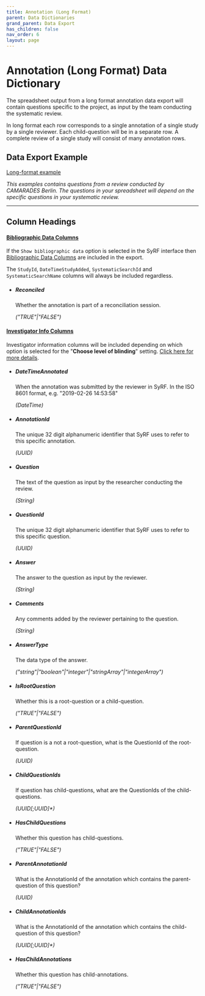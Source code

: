 ```yaml
---
title: Annotation (Long Format)
parent: Data Dictionaries
grand_parent: Data Export
has_children: false
nav_order: 6
layout: page
---
```


# Annotation (Long Format) Data Dictionary

The spreadsheet output from a long format annotation data export will contain questions specific to the project, as input by the team conducting the systematic review.

In long format each row corresponds to a single annotation of a single study by a single reviewer. Each child-question will be in a separate row. A complete review of a single study will consist of many annotation rows.

## Data Export Example

[Long-format example](./spreadsheet_templates/annotation_data-extraction-stage_study-level_long-format_example.csv)

_This examples contains questions from a review conducted by CAMARADES Berlin. The questions in your spreadsheet will depend on the specific questions in your systematic review._

---

## Column Headings

#### [Bibliographic Data Columns](../data-dictionary/bibliographic.html)

If the `Show bibliographic data` option is selected in the SyRF interface then [Bibliographic Data Columns](../data-dictionary/bibliographic.html) are included in the export.

The `StudyId`, `DateTimeStudyAdded`, `SystematicSearchId` and `SystematicSearchName` columns will always be included regardless.

- ##### **Reconciled**
  Whether the annotation is part of a reconciliation session.

  _("TRUE"\|"FALSE")_

#### [Investigator Info Columns](../data-dictionary/investigator-info.html)

Investigator information columns will be included depending on which option is selected for the "**Choose level of blinding**" setting. [Click here for more details](../data-dictionary/investigator-info.html).

- ##### **DateTimeAnnotated**
  When the annotation was submitted by the reviewer in SyRF. In the ISO 8601 format, e.g. "2019-02-26 14:53:58"

  _(DateTime)_

- ##### **AnnotationId**

  The unique 32 digit alphanumeric identifier that SyRF uses to refer to this specific annotation.

  _(UUID)_

- ##### **Question**

  The text of the question as input by the researcher conducting the review.

  _(String)_

- ##### **QuestionId**

  The unique 32 digit alphanumeric identifier that SyRF uses to refer to this specific question.

  _(UUID)_

- ##### **Answer**

  The answer to the question as input by the reviewer.

  _(String)_

- ##### **Comments**

    Any comments added by the reviewer pertaining to the question.

  _(String)_

- ##### **AnswerType**

  The data type of the answer.

  _("string"\|"boolean"\|"integer"\|"stringArray"\|"integerArray")_

- ##### **IsRootQuestion**

  Whether this is a root-question or a child-question.

  _("TRUE"\|"FALSE")_

- ##### **ParentQuestionId**

  If question is a not a root-question, what is the QuestionId of the root-question.

  _(UUID)_

- ##### **ChildQuestionIds**

  If question has child-questions, what are the QuestionIds of the child-questions.

  _(UUID\[;UUID\]\*)_

- ##### **HasChildQuestions**

  Whether this question has child-questions.

  _("TRUE"\|"FALSE")_

- ##### **ParentAnnotationId**

  What is the AnnotationId of the annotation which contains the parent-question of this question?

  _(UUID)_

- ##### **ChildAnnotationIds**

  What is the AnnotationId of the annotation which contains the child-question of this question?

  _(UUID\[;UUID\]\*)_

- ##### **HasChildAnnotations**
  Whether this question has child-annotations.

  _("TRUE"\|"FALSE")_
